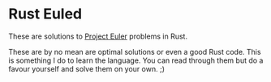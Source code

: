 # Rust Euled

These are solutions to [Project Euler][] problems in Rust.

These are by no mean are optimal solutions or even a good Rust code. This is
something I do to learn the language. You can read through them but do a favour
yourself and solve them on your own. ;)


[Project Euler]: https://projecteuler.net/
